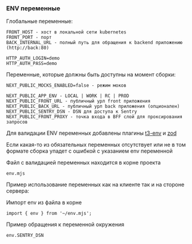 ### ENV переменные

Глобальные переменные:

```
FRONT_HOST - хост в локальной сети kubernetes
FRONT_PORT - порт
BACK_INTERNAL_URL - полный путь для обращения к backend приложению (http://back:80)

HTTP_AUTH_LOGIN=demo
HTTP_AUTH_PASS=demo
```

Переменные, которые должны быть доступны на момент сборки:

```
NEXT_PUBLIC_MOCKS_ENABLED=false - режим моков

NEXT_PUBLIC_APP_ENV - LOCAL | WORK | RC | PROD
NEXT_PUBLIC_FRONT_URL - публичный урл front приложения
NEXT_PUBLIC_BACK_URL - публичный урл back приложения (опционален)
NEXT_PUBLIC_SENTRY_DSN - DSN для доступа к Sentry
NEXT_PUBLIC_FRONT_PROXY - точка входа в BFF слой для проксирования запросов
```

Для валидации ENV переменных добавлены плагины [t3-env](https://env.t3.gg/docs/nextjs) и [zod](https://zod.dev/)

Если какая-то из обязательных переменных отсутствует или не в том формате сборка упадет с ошибкой с указанием env переменной

Файл с валидацией переменных находится в корне проекта

```
env.mjs
```

Пример использование переменных как на клиенте так и на стороне сервера:

Импорт env из файла в корне

```
import { env } from '~/env.mjs';
```

Пример обращения к переменной окружения

```
env.SENTRY_DSN
```
